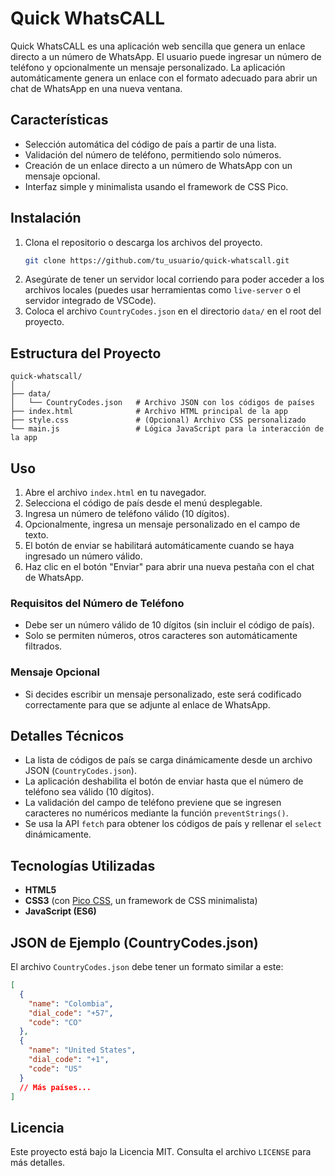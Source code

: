 
# Quick WhatsCALL

Quick WhatsCALL es una aplicación web sencilla que genera un enlace directo a un número de WhatsApp. El usuario puede ingresar un número de teléfono y opcionalmente un mensaje personalizado. La aplicación automáticamente genera un enlace con el formato adecuado para abrir un chat de WhatsApp en una nueva ventana.

## Características

- Selección automática del código de país a partir de una lista.
- Validación del número de teléfono, permitiendo solo números.
- Creación de un enlace directo a un número de WhatsApp con un mensaje opcional.
- Interfaz simple y minimalista usando el framework de CSS Pico.

## Instalación

1. Clona el repositorio o descarga los archivos del proyecto.
   ```bash
   git clone https://github.com/tu_usuario/quick-whatscall.git
   ```
2. Asegúrate de tener un servidor local corriendo para poder acceder a los archivos locales (puedes usar herramientas como `live-server` o el servidor integrado de VSCode).
3. Coloca el archivo `CountryCodes.json` en el directorio `data/` en el root del proyecto.

## Estructura del Proyecto

```
quick-whatscall/
│
├── data/
│   └── CountryCodes.json   # Archivo JSON con los códigos de países
├── index.html              # Archivo HTML principal de la app
├── style.css               # (Opcional) Archivo CSS personalizado
└── main.js                 # Lógica JavaScript para la interacción de la app
```

## Uso

1. Abre el archivo `index.html` en tu navegador.
2. Selecciona el código de país desde el menú desplegable.
3. Ingresa un número de teléfono válido (10 dígitos).
4. Opcionalmente, ingresa un mensaje personalizado en el campo de texto.
5. El botón de enviar se habilitará automáticamente cuando se haya ingresado un número válido.
6. Haz clic en el botón "Enviar" para abrir una nueva pestaña con el chat de WhatsApp.

### Requisitos del Número de Teléfono
- Debe ser un número válido de 10 dígitos (sin incluir el código de país).
- Solo se permiten números, otros caracteres son automáticamente filtrados.

### Mensaje Opcional
- Si decides escribir un mensaje personalizado, este será codificado correctamente para que se adjunte al enlace de WhatsApp.

## Detalles Técnicos

- La lista de códigos de país se carga dinámicamente desde un archivo JSON (`CountryCodes.json`).
- La aplicación deshabilita el botón de enviar hasta que el número de teléfono sea válido (10 dígitos).
- La validación del campo de teléfono previene que se ingresen caracteres no numéricos mediante la función `preventStrings()`.
- Se usa la API `fetch` para obtener los códigos de país y rellenar el `select` dinámicamente.

## Tecnologías Utilizadas

- **HTML5**
- **CSS3** (con [Pico CSS](https://picocss.com/), un framework de CSS minimalista)
- **JavaScript (ES6)**

## JSON de Ejemplo (CountryCodes.json)

El archivo `CountryCodes.json` debe tener un formato similar a este:

```json
[
  {
    "name": "Colombia",
    "dial_code": "+57",
    "code": "CO"
  },
  {
    "name": "United States",
    "dial_code": "+1",
    "code": "US"
  }
  // Más países...
]
```

## Licencia

Este proyecto está bajo la Licencia MIT. Consulta el archivo `LICENSE` para más detalles.
